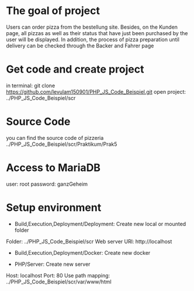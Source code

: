 # The goal of project

Users can order pizza from the bestellung site. Besides, on the Kunden page, all pizzas as well as their status that have just been purchased by the user will be displayed. In addition, the process of pizza preparation until delivery can be checked through the Backer and Fahrer page

# Get code and create project

in terminal: git clone https://github.com/levulam150901/PHP_JS_Code_Beispiel.git
open project: ../PHP_JS_Code_Beispiel/scr

# Source Code

you can find the source code of pizzeria ../PHP_JS_Code_Beispiel/scr/Praktikum/Prak5

# Access to MariaDB

user: root
password: ganzGeheim

# Setup environment

* Build,Execution,Deployment/Deployment: Create new local or mounted folder

Folder: ../PHP_JS_Code_Beispiel/scr
Web server URl: http://localhost

* Build,Execution,Deployment/Docker: Create new docker

* PHP/Server: Create new server

Host: localhost
Port: 80
Use path mapping: ../PHP_JS_Code_Beispiel/scr/var/www/html
